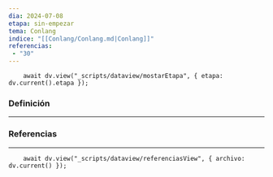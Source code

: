 ```yaml
---
dia: 2024-07-08
etapa: sin-empezar
tema: Conlang
indice: "[[Conlang/Conlang.md|Conlang]]"
referencias: 
 - "30"
---
```

```dataviewjs
	await dv.view("_scripts/dataview/mostarEtapa", { etapa: dv.current().etapa });
```
### Definición
---




### Referencias
---
```dataviewjs
	await dv.view("_scripts/dataview/referenciasView", { archivo: dv.current() });
```